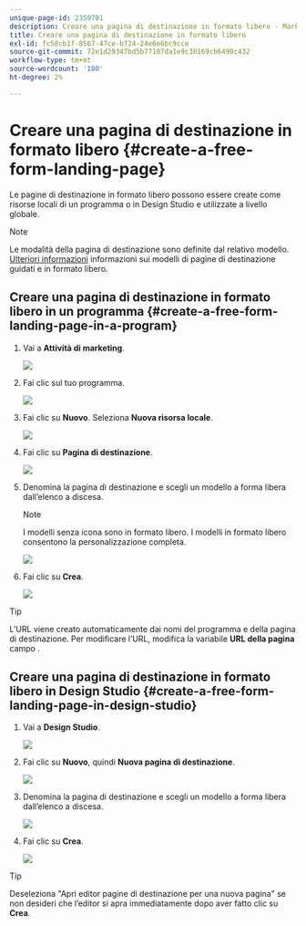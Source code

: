 ```yaml
---
unique-page-id: 2359701
description: Creare una pagina di destinazione in formato libero - Marketo Docs - Documentazione del prodotto
title: Creare una pagina di destinazione in formato libero
exl-id: fc58cb1f-8567-47ce-b724-24e6e6bc9cce
source-git-commit: 72e1d29347bd5b77107da1e9c30169cb6490c432
workflow-type: tm+mt
source-wordcount: '180'
ht-degree: 2%

---
```


# Creare una pagina di destinazione in formato libero {#create-a-free-form-landing-page}

Le pagine di destinazione in formato libero possono essere create come risorse locali di un programma o in Design Studio e utilizzate a livello globale.

>[!NOTE]
>
>Le modalità della pagina di destinazione sono definite dal relativo modello. [Ulteriori informazioni](/help/marketo/product-docs/demand-generation/landing-pages/understanding-landing-pages/understanding-free-form-vs-guided-landing-pages.md) informazioni sui modelli di pagine di destinazione guidati e in formato libero.

## Creare una pagina di destinazione in formato libero in un programma {#create-a-free-form-landing-page-in-a-program}

1. Vai a **Attività di marketing**.

   ![](assets/login-marketing-activities.png)

1. Fai clic sul tuo programma.

   ![](assets/image2015-5-19-12-3a46-3a47.png)

1. Fai clic su **Nuovo**. Seleziona **Nuova risorsa locale**.

   ![](assets/image2015-5-19-12-3a47-3a27.png)

1. Fai clic su **Pagina di destinazione**.

   ![](assets/image2014-9-16-12-3a58-3a49.png)

1. Denomina la pagina di destinazione e scegli un modello a forma libera dall’elenco a discesa.

   >[!NOTE]
   >
   >I modelli senza icona sono in formato libero. I modelli in formato libero consentono la personalizzazione completa.

   ![](assets/image2015-5-19-12-3a51-3a13.png)

1. Fai clic su **Crea**.

   ![](assets/image2015-5-19-12-3a52-3a8.png)

>[!TIP]
>
>L’URL viene creato automaticamente dai nomi del programma e della pagina di destinazione. Per modificare l’URL, modifica la variabile **URL della pagina** campo .

## Creare una pagina di destinazione in formato libero in Design Studio {#create-a-free-form-landing-page-in-design-studio}

1. Vai a **Design Studio**.

   ![](assets/designstudio.png)

1. Fai clic su **Nuovo**, quindi **Nuova pagina di destinazione**.

   ![](assets/image2014-9-16-13-3a0-3a43.png)

1. Denomina la pagina di destinazione e scegli un modello a forma libera dall’elenco a discesa.

   ![](assets/image2015-5-19-13-3a30-3a25.png)

1. Fai clic su **Crea**.

   ![](assets/image2015-5-19-13-3a33-3a43.png)

>[!TIP]
>
>Deseleziona &quot;Apri editor pagine di destinazione per una nuova pagina&quot; se non desideri che l’editor si apra immediatamente dopo aver fatto clic su **Crea**.
